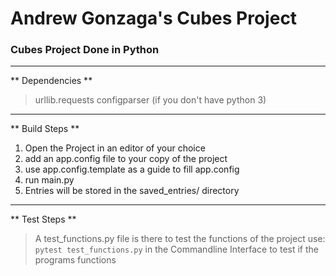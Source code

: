 # Andrew Gonzaga's Cubes Project

### Cubes Project Done in Python

--------------------------------------------------------------

** Dependencies **
> urllib.requests
> configparser (if you don't have python 3)

--------------------------------------------------------------

** Build Steps **

1. Open the Project in an editor of your choice
2. add an app.config file to your copy of the project
3. use app.config.template as a guide to fill app.config
4. run main.py
5. Entries will be stored in the saved_entries/ directory

--------------------------------------------------------------

** Test Steps **

> A test_functions.py file is there to test the functions of the project use: 
``` pytest test_functions.py ```
> in the Commandline Interface to test if the programs functions
